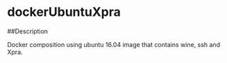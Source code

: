 # dockerUbuntuXpra

##Description

Docker composition using ubuntu 16.04 image that contains wine, ssh and Xpra.
